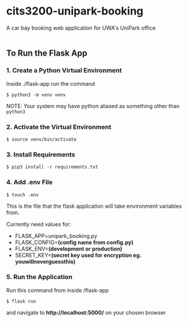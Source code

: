 # cits3200-unipark-booking
A car bay booking web application for UWA's UniPark office
<br><br>

## To Run the Flask App

### 1. Create a Python Virtual Environment
Inside ./flask-app run the command

`$ python3 -m venv venv`

NOTE: Your system may have python aliased as something other than `python3`

### 2. Activate the Virtual Environment
`$ source venv/bin/activate`

### 3. Install Requirements
`$ pip3 install -r requirements.txt`

### 4. Add .env File
`$ touch .env`

This is the file that the flask application will take environment variables from.

Currently need values for:
- FLASK_APP=unipark_booking.py
- FLASK_CONFIG=**(config name from config.py)**
- FLASK_ENV=**(development or production)**
- SECRET_KEY=**(secret key used for encryption eg. youwillneverguessthis)**

### 5. Run the Application
Run this command from inside /flask-app

`$ flask run`

and navigate to **http://localhost:5000/** on your chosen browser
